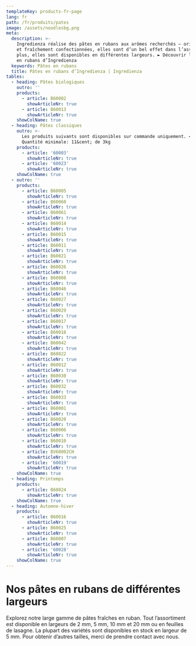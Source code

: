 ```yaml
---
templateKey: products-fr-page
lang: fr
path: /fr/produits/pates
image: /assets/noodlesbg.png
meta:
  description: >-
    Ingredienza réalise des pâtes en rubans aux arômes recherchés – originales
    et fraîchement confectionnées, elles sont d’un bel effet dans l’assiette. De
    plus, elles sont disponibles en différentes largeurs. ► Découvrir les pâtes
    en rubans d’Ingredienza
  keywords: Pâtes en rubans
  title: Pâtes en rubans d’Ingredienza | Ingredienza
tables:
  - heading: Pâtes biologiques
    outro: ''
    products:
      - article: B60002
        showArticleNr: true
      - article: B60013
        showArticleNr: true
    showColName: true
  - heading: Pâtes classiques
    outro: >-
      Les produits suivants sont disponibles sur commande uniquement. <br />
      Quantité minimale: 11&cent; de 3kg
    products:
      - article: '60003'
        showArticleNr: true
      - article: '60023'
        showArticleNr: true
    showColName: true
  - outro: ''
    products:
      - article: B60005
        showArticleNr: true
      - article: B60060
        showArticleNr: true
      - article: B60061
        showArticleNr: true
      - article: B60014
        showArticleNr: true
      - article: B60015
        showArticleNr: true
      - article: B60011
        showArticleNr: true
      - article: B60021
        showArticleNr: true
      - article: B60026
        showArticleNr: true
      - article: B60008
        showArticleNr: true
      - article: B60046
        showArticleNr: true
      - article: B60027
        showArticleNr: true
      - article: B60029
        showArticleNr: true
      - article: B60017
        showArticleNr: true
      - article: B60018
        showArticleNr: true
      - article: B60042
        showArticleNr: true
      - article: B60022
        showArticleNr: true
      - article: B60012
        showArticleNr: true
      - article: B60030
        showArticleNr: true
      - article: B60032
        showArticleNr: true
      - article: B60033
        showArticleNr: true
      - article: B60001
        showArticleNr: true
      - article: B60020
        showArticleNr: true
      - article: B60006
        showArticleNr: true
      - article: B60010
        showArticleNr: true
      - article: BV60002CH
        showArticleNr: true
      - article: '60019'
        showArticleNr: true
    showColName: true
  - heading: Printemps
    products:
      - article: B60024
        showArticleNr: true
    showColName: true
  - heading: Automne-hiver
    products:
      - article: B60016
        showArticleNr: true
      - article: B60025
        showArticleNr: true
      - article: B60007
        showArticleNr: true
      - article: '60028'
        showArticleNr: true
    showColName: true
---
```

 
# Nos pâtes en rubans de différentes largeurs

Explorez notre large gamme de pâtes fraîches en ruban. Tout l’assortiment est
disponible en largeurs de 2 mm, 5 mm, 10 mm et 20 mm ou en feuilles de lasagne.
La plupart des variétés sont disponibles en stock en largeur de 5 mm. Pour
obtenir d’autres tailles, merci de prendre contact avec nous.
